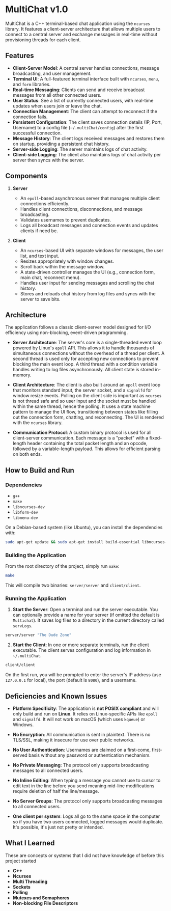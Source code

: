 # MultiChat v1.0

MultiChat is a C++ terminal-based chat application using the `ncurses` library. It features a client-server architecture that allows multiple users to connect to a central server and exchange messages in real-time without provisioning threads for each client.

## Features

* **Client-Server Model**: A central server handles connections, message broadcasting, and user management.
* **Terminal UI**: A full-featured terminal interface built with `ncurses`, `menu`, and `form` libraries.
* **Real-time Messaging**: Clients can send and receive broadcast messages from all other connected users.
* **User Status**: See a list of currently connected users, with real-time updates when users join or leave the chat.
* **Connection Management**: The client can attempt to reconnect if the connection fails.
* **Persistent Configuration**: The client saves connection details (IP, Port, Username) to a config file (`~/.multiChat/config`) after the first successful connection.
* **Message History**: The client logs received messages and restores them on startup, providing a persistent chat history.
* **Server-side Logging**: The server maintains logs of chat activity.
* **Client-side Logging**: The client also maintains logs of chat activity per server then syncs with the server.

## Components

1. **Server**

   * An `epoll`-based asynchronous server that manages multiple client connections efficiently.
   * Handles client connections, disconnections, and message broadcasting.
   * Validates usernames to prevent duplicates.
   * Logs all broadcast messages and connection events and updates clients if need be.

2. **Client**

   * An `ncurses`-based UI with separate windows for messages, the user list, and text input.
   * Resizes appropriately with window changes.
   * Scroll back within the message window.
   * A state-driven controller manages the UI (e.g., connection form, main chat, reconnect menu).
   * Handles user input for sending messages and scrolling the chat history.
   * Stores and reloads chat history from log files and syncs with the server to save bits.

## Architecture

The application follows a classic client-server model designed for I/O efficiency using non-blocking, event-driven programming.

* **Server Architecture**: The server's core is a single-threaded event loop powered by Linux's `epoll` API. This allows it to handle thousands of simultaneous connections without the overhead of a thread per client. A second thread is used only for accepting new connections to prevent blocking the main event loop. A third thread with a condition variable handles writing to log files asynchronously. All client state is stored in-memory.

* **Client Architecture**: The client is also built around an `epoll` event loop that monitors standard input, the server socket, and a `signalfd` for window resize events. Polling on the client side is important as `ncurses` is not thread safe and so user input and the socket must be handled within the same thread, hence the polling. It uses a state machine pattern to manage the UI flow, transitioning between states like filling out the connection form, chatting, and reconnecting. The UI is rendered with the `ncurses` library.

* **Communication Protocol**: A custom binary protocol is used for all client-server communication. Each message is a "packet" with a fixed-length header containing the total packet length and an opcode, followed by a variable-length payload. This allows for efficient parsing on both ends.


## How to Build and Run

### Dependencies

* `g++`
* `make`
* `libncurses-dev`
* `libform-dev`
* `libmenu-dev`

On a Debian-based system (like Ubuntu), you can install the dependencies with:

```bash
sudo apt-get update && sudo apt-get install build-essential libncurses-dev libform-dev libmenu-dev
```

### Building the Application

From the root directory of the project, simply run `make`:
```bash
make
```
This will compile two binaries: `server/server` and `client/client`.

### Running the Application

1. **Start the Server**: Open a terminal and run the server executable. You can optionally provide a name for your server (if omitted the default is `Multichat`). It saves log files to a directory in the current directory called `servLogs`.
```bash
server/server "The Dude Zone"
```
2. **Start the Client**: In one or more separate terminals, run the client executable. The client serves configuration and log information in `~/.multiChat`.
```bash
client/client
```

On the first run, you will be prompted to enter the server's IP address (use `127.0.0.1` for local), the port (default is `8080`), and a username.

## Deficiencies and Known Issues

* **Platform Specificity**: The application is **not POSIX compliant** and will only build and run on **Linux**. It relies on Linux-specific APIs like `epoll` and `signalfd`. It will not work on macOS (which uses `kqueue`) or Windows.

* **No Encryption**: All communication is sent in plaintext. There is no TLS/SSL, making it insecure for use over public networks.

* **No User Authentication**: Usernames are claimed on a first-come, first-served basis without any password or authentication mechanism.

* **No Private Messaging**: The protocol only supports broadcasting messages to all connected users.

* **No Inline Editing**: When typing a message you cannot use to cursor to edit text in the line
before you send meaning mid-line modifications require deletion of half the line/message.

* **No Server Groups**: The protocol only supports broadcasting messages to all connected users.

* **One client per system**: Logs all go to the same space in the computer so if you have two users connected, logged messages would duplicate. It's possible, it's just not pretty or intended.

## What I Learned
These are concepts or systems that I did not have knowledge of before this project started
* **C++**
* **Ncurses**
* **Multi Threading**
* **Sockets**
* **Polling**
* **Mutexes and Semaphores**
* **Non-blocking File Descriptors**
